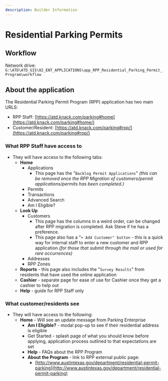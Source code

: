 ```yaml
---
description: Builder Information
---
```


# Residential Parking Permits

## Workflow

Network drive: `G:\ATD\ATD_GIS\02_ENT_APPLICATIONS\app_RPP_Residential_Parking_Permit_Program\workflow`

## About the application

The Residential Parking Permit Program (RPP) application has two main URLS:

* RPP Staff: [https://atd.knack.com/parking#home](https://atd.knack.com/parking#home/)
* Customer/Resident: [https://atd.knack.com/parking#rpp/](https://atd.knack.com/parking#rpp/)

### What RPP Staff have access to

* They will have access to the following tabs:&#x20;
  * **Home**
    * Applications
      * This page has the "`Backlog Permit Applications`" _(this can be removed once the RPP Migration of customers/permit applications/permits has been completed.)_
    * Permits
    * Transactions
    * Advanced Search
    * Am I Eligible?
  * **Look Up**
    * Customers
      * This page has the columns in a weird order, can be changed after RPP migration is completed. Ask Steve if he has a preference.
      * This page also has a "`+ Add Customer" button` - this is a quick way for internal staff to enter a new customer and RPP application _(for those that submit through the mail or used for rare occurrences)_&#x20;
    * Addresses
    * RPP Zones
  * **Reports** - this page also includes the "`Survey Results`" from residents that have used the online application
  * **Cashier** - separate page for ease of use for Cashier once they get a cashier to help out
  * **Help** - guide for RPP Staff only

### **What customer/residents see**

* They will have access to the following:
  * **Home** - Will see an update message from Parking Enterprise
    * **Am I Eligible?** - modal pop-up to see if their residential address is eligible
    * Get Started - splash page of what you should know before applying, application process outlined to that expectations are set&#x20;
    * **Help** - FAQs about the RPP Program
    * **About the Program** - link to RPP external public page:&#x20;
      * [http://www.austintexas.gov/department/residential-permit-parking](http://www.austintexas.gov/department/residential-permit-parking)

